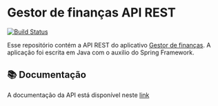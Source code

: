 # Gestor de finanças API REST

[![Build Status](https://travis-ci.org/carlosdaniiel07/gestor-financas-api.svg?branch=master)](https://travis-ci.org/carlosdaniiel07/gestor-financas-api)

Esse repositório contém a API REST do aplicativo [Gestor de finanças](https://github.com/carlosdaniiel07/gestor-financas-app). A aplicação foi escrita em Java com o auxilio do Spring Framework.

## :books: Documentação

A documentação da API está disponível neste [link](http://ec2-3-136-235-174.us-east-2.compute.amazonaws.com:8080/api/swagger-ui.html#/)
